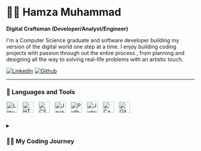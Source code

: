 # 🏄‍♂️ Hamza Muhammad

**Digital Craftsman (Developer/Analyst/Engineer)**

I'm a Computer Science graduate and software developer building my version of the digital world one step at a time. I enjoy building coding projects with passion through out the entire process , from planning and designing all the way to solving real-life problems with an artistic touch.

   <p align="left">
     <a href="https://linkedin.com/in/hamza-liyakat">
       <img alt="LinkedIn" title="LinkedIn" src="https://custom-icon-badges.demolab.com/badge/LinkedIn-View-blue.svg?logo=follow&logoColor=white"/></a>
     <a href="https://github.com/Hammerov">
       <img alt="Github" title="Github" src="https://custom-icon-badges.demolab.com/badge/GitHub-View-blue.svg?logo=follow&logoColor=white"/></a>
    </p>

---

### 🧰 Languages and Tools

<img align="left" alt="Linux" width="30px" style="padding-right:10px;" src="https://cdn.jsdelivr.net/gh/devicons/devicon/icons/linux/linux-original.svg" />
<img align="left" alt="HTML" width="30px" style="padding-right:10px;" src="https://cdn.jsdelivr.net/gh/devicons/devicon/icons/html5/html5-plain.svg" />
<img align="left" alt="CSS" width="30px" style="padding-right:10px;" src="https://cdn.jsdelivr.net/gh/devicons/devicon/icons/css3/css3-plain.svg" />
<img align="left" alt="JavaScript" width="30px" style="padding-right:10px;" src="https://cdn.jsdelivr.net/gh/devicons/devicon/icons/javascript/javascript-plain.svg" />
<img align="left" alt="Python" width="30px" style="padding-right:10px;" src="https://cdn.jsdelivr.net/gh/devicons/devicon/icons/python/python-plain.svg" />
<img align="left" alt="Jupyter" width="30px" style="padding-right:10px;" src="https://cdn.jsdelivr.net/gh/devicons/devicon/icons/jupyter/jupyter-plain.svg" />
<img align="left" alt="C++" width="30px" style="padding-right:10px;" src="https://cdn.jsdelivr.net/gh/devicons/devicon/icons/cplusplus/cplusplus-line.svg" />
<img align="left" alt="GitHub" width="30px" style="padding-right:10px;" src="https://cdn.jsdelivr.net/gh/devicons/devicon/icons/github/github-original.svg" />
<br />

#

<details>
 <summary><h3>👨‍💻 My Coding Journey</h3></summary>
   I started my coding journey as a naive computer science student with a passion to learn everything I could about this programming world - code, unix, linux, theory. And all the while, teaching myself software development with a dream to build my own solutions.I have a burning desire to create, and fulfill that dream of building programs.
